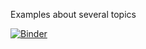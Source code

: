 Examples about several topics

[![Binder](https://mybinder.org/badge_logo.svg)](https://mybinder.org/v2/gh/PhysTony/Examples/master)
